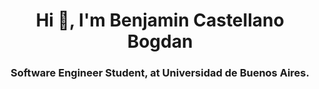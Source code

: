 <h1 align="center">Hi 👋, I'm Benjamin Castellano Bogdan</h1>
<h3 align="center"> Software Engineer Student, at Universidad de Buenos Aires.</h3>
